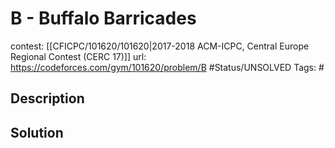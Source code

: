 # B - Buffalo Barricades

contest: [[CFICPC/101620/101620|2017-2018 ACM-ICPC, Central Europe Regional Contest (CERC 17)]]
url: https://codeforces.com/gym/101620/problem/B
#Status/UNSOLVED
Tags: #

## Description

## Solution

